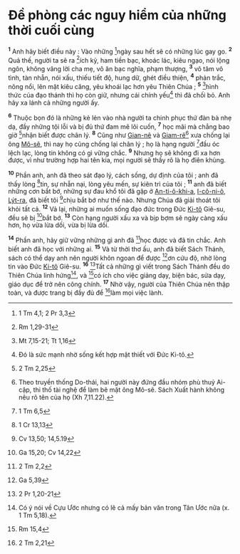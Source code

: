 # Đề phòng các nguy hiểm của những thời cuối cùng
<sup><b>1</b></sup> Anh hãy biết điều này : Vào những [^1@-2443ee41-be34-44a3-83d0-d9ed00cc2ec3]ngày sau hết sẽ có những lúc gay go. <sup><b>2</b></sup> Quả thế, người ta sẽ ra [^2@-2443ee41-be34-44a3-83d0-d9ed00cc2ec3]ích kỷ, ham tiền bạc, khoác lác, kiêu ngạo, nói lộng ngôn, không vâng lời cha mẹ, vô ân bạc nghĩa, phạm thượng, <sup><b>3</b></sup> vô tâm vô tình, tàn nhẫn, nói xấu, thiếu tiết độ, hung dữ, ghét điều thiện, <sup><b>4</b></sup> phản trắc, nông nổi, lên mặt kiêu căng, yêu khoái lạc hơn yêu Thiên Chúa ; <sup><b>5</b></sup> [^3@-2443ee41-be34-44a3-83d0-d9ed00cc2ec3]hình thức của đạo thánh thì họ còn giữ, nhưng cái chính yếu[^1-2443ee41-be34-44a3-83d0-d9ed00cc2ec3] thì đã chối bỏ. Anh hãy xa lánh cả những người ấy.

<sup><b>6</b></sup> Thuộc bọn đó là những kẻ lẻn vào nhà người ta chinh phục thứ đàn bà nhẹ dạ, đầy những tội lỗi và bị đủ thứ đam mê lôi cuốn, <sup><b>7</b></sup> học mãi mà chẳng bao giờ [^4@-2443ee41-be34-44a3-83d0-d9ed00cc2ec3]nhận biết được chân lý. <sup><b>8</b></sup> Cũng như [Gian-nê]() và [Giam-rê]()[^2-2443ee41-be34-44a3-83d0-d9ed00cc2ec3] xưa chống lại ông [Mô-sê](), thì nay họ cũng chống lại chân lý ; họ là hạng người [^5@-2443ee41-be34-44a3-83d0-d9ed00cc2ec3]đầu óc lệch lạc, lòng tin không có gì vững chắc. <sup><b>9</b></sup> Nhưng họ sẽ không đi xa hơn được, vì như trường hợp hai tên kia, mọi người sẽ thấy rõ là họ điên khùng.

<sup><b>10</b></sup> Phần anh, anh đã theo sát đạo lý, cách sống, dự định của tôi ; anh đã thấy lòng [^6@-2443ee41-be34-44a3-83d0-d9ed00cc2ec3]tin, sự nhẫn nại, lòng yêu mến, sự kiên trì của tôi ; <sup><b>11</b></sup> anh đã biết những cơn bắt bớ, những sự đau khổ tôi đã gặp ở [An-ti-ô-khi-a](), [I-cô-ni-ô](), [Lýt-ra](), đã biết tôi [^7@-2443ee41-be34-44a3-83d0-d9ed00cc2ec3]chịu bắt bớ như thế nào. Nhưng Chúa đã giải thoát tôi khỏi tất cả. <sup><b>12</b></sup> Vả lại, những ai muốn sống đạo đức trong Đức [Ki-tô]() Giê-su, đều sẽ bị [^8@-2443ee41-be34-44a3-83d0-d9ed00cc2ec3]bắt bớ. <sup><b>13</b></sup> Còn hạng người xấu xa và bịp bợm sẽ ngày càng xấu hơn, họ vừa lừa dối, vừa bị lừa dối.

<sup><b>14</b></sup> Phần anh, hãy giữ vững những gì anh đã [^9@-2443ee41-be34-44a3-83d0-d9ed00cc2ec3]học được và đã tin chắc. Anh biết anh đã học với những ai. <sup><b>15</b></sup> Và từ thời thơ ấu, anh đã biết Sách Thánh, sách có thể dạy anh nên người khôn ngoan để được [^10@-2443ee41-be34-44a3-83d0-d9ed00cc2ec3]ơn cứu độ, nhờ lòng tin vào Đức [Ki-tô]() Giê-su. <sup><b>16</b></sup> [^11@-2443ee41-be34-44a3-83d0-d9ed00cc2ec3]Tất cả những gì viết trong Sách Thánh đều do Thiên Chúa linh hứng[^3-2443ee41-be34-44a3-83d0-d9ed00cc2ec3], và [^12@-2443ee41-be34-44a3-83d0-d9ed00cc2ec3]có ích cho việc giảng dạy, biện bác, sửa dạy, giáo dục để trở nên công chính. <sup><b>17</b></sup> Nhờ vậy, người của Thiên Chúa nên thập toàn, và được trang bị đầy đủ để [^13@-2443ee41-be34-44a3-83d0-d9ed00cc2ec3]làm mọi việc lành.

[^1-2443ee41-be34-44a3-83d0-d9ed00cc2ec3]: Đó là sức mạnh nhờ sống kết hợp mật thiết với Đức Ki-tô.
[^2-2443ee41-be34-44a3-83d0-d9ed00cc2ec3]: Theo truyền thống Do-thái, hai người này đứng đầu nhóm phù thuỷ Ai-cập, thi thố tài nghệ để làm bẽ mặt ông Mô-sê. Sách Xuất hành không nêu rõ tên của họ (Xh 7,11.22).
[^3-2443ee41-be34-44a3-83d0-d9ed00cc2ec3]: Có ý nói về Cựu Ước nhưng có lẽ cả mấy bản văn trong Tân Ước nữa (x. 1 Tm 5,18).
[^1@-2443ee41-be34-44a3-83d0-d9ed00cc2ec3]: 1 Tm 4,1; 2 Pr 3,3
[^2@-2443ee41-be34-44a3-83d0-d9ed00cc2ec3]: Rm 1,29-31
[^3@-2443ee41-be34-44a3-83d0-d9ed00cc2ec3]: Mt 7,15-21; Tt 1,16
[^4@-2443ee41-be34-44a3-83d0-d9ed00cc2ec3]: 2 Tm 2,25
[^5@-2443ee41-be34-44a3-83d0-d9ed00cc2ec3]: 1 Tm 6,5
[^6@-2443ee41-be34-44a3-83d0-d9ed00cc2ec3]: 1 Cr 13,13
[^7@-2443ee41-be34-44a3-83d0-d9ed00cc2ec3]: Cv 13,50; 14,5.19
[^8@-2443ee41-be34-44a3-83d0-d9ed00cc2ec3]: Ga 15,20; Cv 14,22
[^9@-2443ee41-be34-44a3-83d0-d9ed00cc2ec3]: 2 Tm 2,2
[^10@-2443ee41-be34-44a3-83d0-d9ed00cc2ec3]: Ga 5,39
[^11@-2443ee41-be34-44a3-83d0-d9ed00cc2ec3]: 2 Pr 1,20-21
[^12@-2443ee41-be34-44a3-83d0-d9ed00cc2ec3]: Rm 15,4
[^13@-2443ee41-be34-44a3-83d0-d9ed00cc2ec3]: 2 Tm 2,21